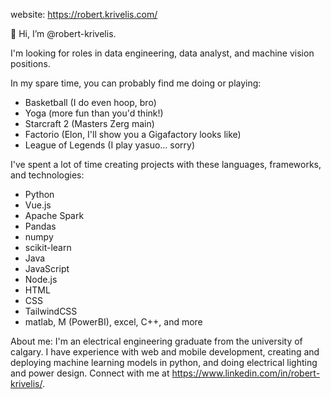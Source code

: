 website: https://robert.krivelis.com/

👋 Hi, I’m @robert-krivelis. 

I'm looking for roles in data engineering, data analyst, and machine vision positions.

In my spare time, you can probably find me doing or playing:
- Basketball (I do even hoop, bro) 
- Yoga (more fun than you'd think!)
- Starcraft 2 (Masters Zerg main)
- Factorio (Elon, I'll show you a Gigafactory looks like)
- League of Legends (I play yasuo... sorry)


I've spent a lot of time creating projects with these languages, frameworks, and technologies:
- Python
- Vue.js
- Apache Spark
- Pandas
- numpy
- scikit-learn
- Java
- JavaScript
- Node.js
- HTML
- CSS
- TailwindCSS
- matlab, M (PowerBI), excel, C++, and more 


About me:
I'm an electrical engineering graduate from the university of calgary. I have experience with web and mobile development, creating and deploying machine learning models in python, and doing electrical lighting and power design. Connect with me at https://www.linkedin.com/in/robert-krivelis/.
